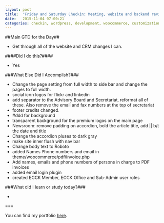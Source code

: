```yaml
---
layout: post
title:  "Friday and Saturday Checkin: Meeting, website and backend revisions"
date:   2015-11-04 07:00:21
categories: checkin, wordpress, development, woocommerce, customization
---
```


##Main GTD for the Day##

- Get through all of the website and CRM changes I can.

####Did I do this?####

- Yes

###What Else Did I Accomplish?###

- Change the page setting from full width to side bar and change the pages to full width.
- social icon logos for flickr and linkedin
- add separator to the Advisory Board and Secretariat, reformat all of these. Also remove the email and fax numbers at the top of secretariat
- footer credits changed.
- #ddd for background
- transparent background for the premium logos on the main page
- Newsroom: remove padding on accordion, bold the article title, add || b/t the date and title
- Change the accordion pluses to dark gray
- make site inner flush with nav bar
- Change body text to Roboto
- added Names Phone numbers and email in theme/woocommerce/pdf/invoice.php
- Add names, emails and phone numbers of persons in charge to PDF invoices
- added email login plugin
- created ECCK Member, ECCK Office and Sub-Admin user roles

###What did I learn or study today?###

- 

===

You can find my portfolio [here][FPSportfolio].


[FPSportfolio]: http://finchproservices.com/portfolio

